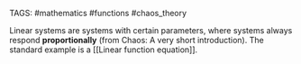 TAGS: #mathematics #functions #chaos_theory 

Linear systems are systems with certain parameters, where systems always respond **proportionally** (from Chaos: A very short introduction). The standard example is a [[Linear function equation]]. 